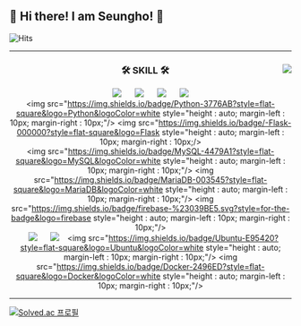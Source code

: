 ## 👋 Hi there! I am Seungho! 👋 
![Hits](https://hits.seeyoufarm.com/api/count/incr/badge.svg?url=https%3A%2F%2Fgithub.com%2Fgjbae1212%2Fhit-counter)

* * *

<div align="center">
  
  <img align="right" src="https://github-readme-stats.vercel.app/api/top-langs/?username=jeongum&layout=compact&hide=javascript,css,scss&theme=dracula&langs_count=8"/>
  
  ### 🛠 SKILL 🛠
 
<img src="https://img.shields.io/badge/Java-007396?style=for-the-badge&logo=Java&logoColor=#007396" style="height : auto; margin-left : 10px; margin-right : 10px;"/> <img src="https://img.shields.io/badge/Spring Boot-6DB33F?style=for-the-badge&logo=Spring Boot&logoColor=white" style="height : auto; margin-left : 10px; margin-right : 10px;"/> 
<img src="https://img.shields.io/badge/JSON Web Tokens-000000?style=for-the-badge&logo=JSON Web Tokens&logoColor=white" style="height : auto; margin-left : 10px; margin-right : 10px;"/> 
<img src="https://img.shields.io/badge/Spring Security-6DB33F?style=for-the-badge&logo=Spring Security&logoColor=white" style="height : auto; margin-left : 10px; margin-right : 10px;"/> 
<br>
<img src="https://img.shields.io/badge/Python-3776AB?style=flat-square&logo=Python&logoColor=white style="height : auto; margin-left : 10px; margin-right : 10px;"/> 
<img src="https://img.shields.io/badge/-Flask-000000?style=flat-square&logo=Flask style="height : auto; margin-left : 10px; margin-right : 10px;/> 
<br>
<img src="https://img.shields.io/badge/MySQL-4479A1?style=flat-square&logo=MySQL&logoColor=white style="height : auto; margin-left : 10px; margin-right : 10px;"/> 
<img src="https://img.shields.io/badge/MariaDB-003545?style=flat-square&logo=MariaDB&logoColor=white style="height : auto; margin-left : 10px; margin-right : 10px;"/> 
<img src="https://img.shields.io/badge/firebase-%23039BE5.svg?style=for-the-badge&logo=firebase style="height : auto; margin-left : 10px; margin-right : 10px;"/>
<br>
<img src="https://img.shields.io/badge/Amazon EC2-F38020?style=for-the-badge&logo=Amazon EC2&logoColor=white" style="height : auto; margin-left : 10px; margin-right : 10px;"/>
<img src="https://img.shields.io/badge/Amazon S3-569A31?style=for-the-badge&logo=Amazon S3&logoColor=white" style="height : auto; margin-left : 10px; margin-right : 10px;"/>
<img src="https://img.shields.io/badge/Ubuntu-E95420?style=flat-square&logo=Ubuntu&logoColor=white style="height : auto; margin-left : 10px; margin-right : 10px;"/> 
<img src="https://img.shields.io/badge/Docker-2496ED?style=flat-square&logo=Docker&logoColor=white style="height : auto; margin-left : 10px; margin-right : 10px;"/> 
  <br>
 
</div>

* * *
[![Solved.ac
프로필](http://mazassumnida.wtf/api/generate_badge?boj=jason9865)](https://solved.ac/jason9865)

<!--
**jshEIT/jshEIT** is a ✨ _special_ ✨ repository because its `README.md` (this file) appears on your GitHub profile.

Here are some ideas to get you started:

- 🔭 I’m currently working on ...
- 🌱 I’m currently learning ...
- 👯 I’m looking to collaborate on ...
- 🤔 I’m looking for help with ...
- 💬 Ask me about ...
- 📫 How to reach me: ...
- 😄 Pronouns: ...
- ⚡ Fun fact: ...
-->
